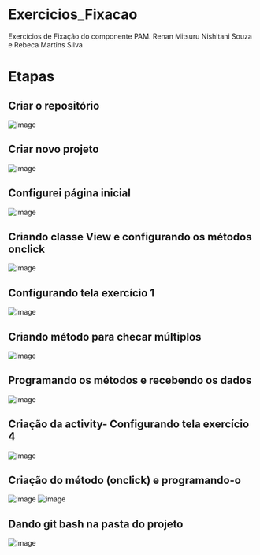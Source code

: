 # Exercicios_Fixacao
Exercícios de Fixação do componente PAM.
Renan Mitsuru Nishitani Souza e Rebeca Martins Silva   

# Etapas   

## Criar o repositório
![image](https://github.com/Renan-MitsuruNS/Exercicios_Fixacao/assets/127457010/e6d30f96-685d-4790-8a8c-9b8e25095d5c)

## Criar novo projeto  
![image](https://github.com/Renan-MitsuruNS/Exercicios_Fixacao/assets/127457010/1d42e5e1-8ce9-40ba-b2f9-8e838fca1ae0)

## Configurei página inicial
![image](https://github.com/Renan-MitsuruNS/Exercicios_Fixacao/assets/127457010/8f7159ab-2eea-44cf-8501-4f2daa2107f7)

## Criando classe View e configurando os métodos onclick  
![image](https://github.com/Renan-MitsuruNS/Exercicios_Fixacao/assets/127457010/f436e768-7eb2-424a-b1b9-c33198154d32)

## Configurando tela exercício 1  
![image](https://github.com/Renan-MitsuruNS/Exercicios_Fixacao/assets/127457010/db294cb8-aa3b-46a7-b788-f6b4b494f3c8)

## Criando método para checar múltiplos
![image](https://github.com/Renan-MitsuruNS/Exercicios_Fixacao/assets/127457010/b337ab48-7340-4f64-af33-96c901106501)

## Programando os métodos e recebendo os dados 
![image](https://github.com/Renan-MitsuruNS/Exercicios_Fixacao/assets/127457010/00a8d615-7635-42f0-8223-737bb4b4b306)  

## Criação da activity- Configurando tela exercício 4
![image](https://github.com/Renan-MitsuruNS/Exercicios_Fixacao/assets/127457010/8b608d6e-afab-4214-a4cb-edb57511b4b8)

## Criação do método (onclick) e programando-o   
![image](https://github.com/Renan-MitsuruNS/Exercicios_Fixacao/assets/127457010/ec880ca1-bd3d-4e8a-9804-9ab3655f5988)
![image](https://github.com/Renan-MitsuruNS/Exercicios_Fixacao/assets/127457010/5c4b2ca3-5e5a-4796-970d-1db6dff834af)

## Dando git bash na pasta do projeto
![image](https://github.com/Renan-MitsuruNS/Exercicios_Fixacao/assets/127457010/d66d9c44-947a-4c86-b468-833cac48760b)

